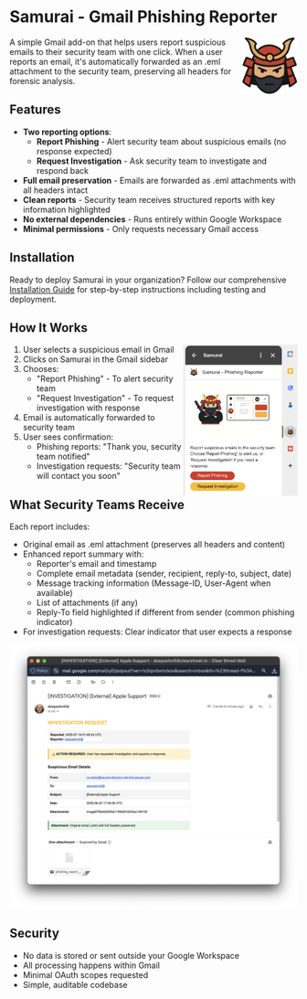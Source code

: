 # Samurai - Gmail Phishing Reporter

<img alt="" src=".github/media/logo.png" width=100 align="right">

A simple Gmail add-on that helps users report suspicious emails to their security team with one click. When a user reports an email, it's automatically forwarded as an .eml attachment to the security team, preserving all headers for forensic analysis.

## Features

- **Two reporting options**:
  - **Report Phishing** - Alert security team about suspicious emails (no response expected)
  - **Request Investigation** - Ask security team to investigate and respond back
- **Full email preservation** - Emails are forwarded as .eml attachments with all headers intact
- **Clean reports** - Security team receives structured reports with key information highlighted
- **No external dependencies** - Runs entirely within Google Workspace
- **Minimal permissions** - Only requests necessary Gmail access

## Installation

Ready to deploy Samurai in your organization? Follow our comprehensive [Installation Guide](INSTALL.md) for step-by-step instructions including testing and deployment.

## How It Works

<img alt="" src=".github/media/addon-interface.png" width=200 align="right">

1. User selects a suspicious email in Gmail
2. Clicks on Samurai in the Gmail sidebar
3. Chooses:
   - "Report Phishing" - To alert security team
   - "Request Investigation" - To request investigation with response
4. Email is automatically forwarded to security team
5. User sees confirmation:
   - Phishing reports: "Thank you, security team notified"
   - Investigation requests: "Security team will contact you soon"

## What Security Teams Receive

Each report includes:
- Original email as .eml attachment (preserves all headers and content)
- Enhanced report summary with:
  - Reporter's email and timestamp
  - Complete email metadata (sender, recipient, reply-to, subject, date)
  - Message tracking information (Message-ID, User-Agent when available)
  - List of attachments (if any)
  - Reply-To field highlighted if different from sender (common phishing indicator)
- For investigation requests: Clear indicator that user expects a response

<img alt="" src=".github/media/phishing-report-example.png">

## Security

- No data is stored or sent outside your Google Workspace
- All processing happens within Gmail
- Minimal OAuth scopes requested
- Simple, auditable codebase
